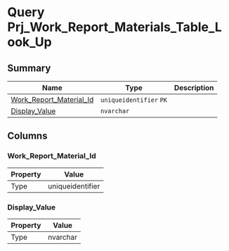 # Query Prj_Work_Report_Materials_Table_Look_Up


## Summary

| Name | Type | Description |
| - | - | --- |
|[Work_Report_Material_Id](#work_report_material_id)|`uniqueidentifier` `PK`||
|[Display_Value](#display_value)|`nvarchar` ||

## Columns

### Work_Report_Material_Id

| Property | Value |
| - | - |
|Type|uniqueidentifier|

### Display_Value

| Property | Value |
| - | - |
|Type|nvarchar|


